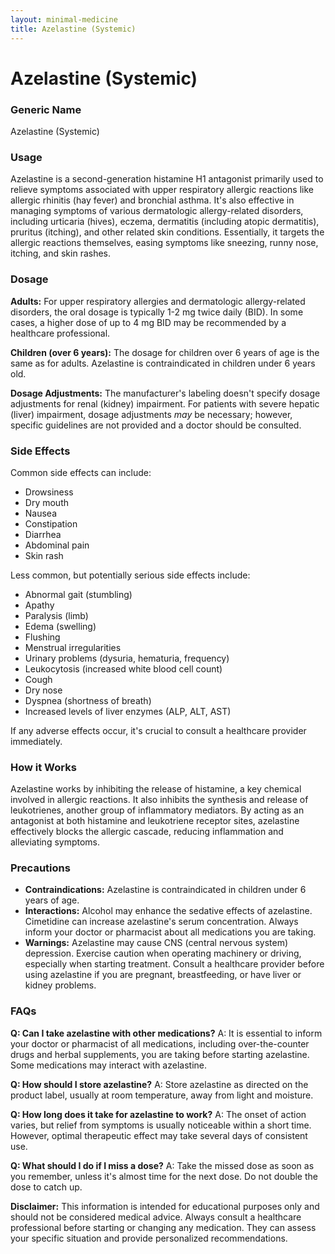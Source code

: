 ```yaml
---
layout: minimal-medicine
title: Azelastine (Systemic)
---
```


# Azelastine (Systemic)
### Generic Name
Azelastine (Systemic)

### Usage
Azelastine is a second-generation histamine H1 antagonist primarily used to relieve symptoms associated with upper respiratory allergic reactions like allergic rhinitis (hay fever) and bronchial asthma.  It's also effective in managing symptoms of various dermatologic allergy-related disorders, including urticaria (hives), eczema, dermatitis (including atopic dermatitis), pruritus (itching), and other related skin conditions.  Essentially, it targets the allergic reactions themselves, easing symptoms like sneezing, runny nose, itching, and skin rashes.


### Dosage
**Adults:** For upper respiratory allergies and dermatologic allergy-related disorders, the oral dosage is typically 1-2 mg twice daily (BID).  In some cases, a higher dose of up to 4 mg BID may be recommended by a healthcare professional.

**Children (over 6 years):**  The dosage for children over 6 years of age is the same as for adults.  Azelastine is contraindicated in children under 6 years old.

**Dosage Adjustments:**  The manufacturer's labeling doesn't specify dosage adjustments for renal (kidney) impairment.  For patients with severe hepatic (liver) impairment, dosage adjustments *may* be necessary; however, specific guidelines are not provided and a doctor should be consulted.


### Side Effects
Common side effects can include:

* Drowsiness
* Dry mouth
* Nausea
* Constipation
* Diarrhea
* Abdominal pain
* Skin rash


Less common, but potentially serious side effects include:

* Abnormal gait (stumbling)
* Apathy
* Paralysis (limb)
* Edema (swelling)
* Flushing
* Menstrual irregularities
* Urinary problems (dysuria, hematuria, frequency)
* Leukocytosis (increased white blood cell count)
* Cough
* Dry nose
* Dyspnea (shortness of breath)
* Increased levels of liver enzymes (ALP, ALT, AST)


If any adverse effects occur, it's crucial to consult a healthcare provider immediately.


### How it Works
Azelastine works by inhibiting the release of histamine, a key chemical involved in allergic reactions.  It also inhibits the synthesis and release of leukotrienes, another group of inflammatory mediators.  By acting as an antagonist at both histamine and leukotriene receptor sites, azelastine effectively blocks the allergic cascade, reducing inflammation and alleviating symptoms.


### Precautions
* **Contraindications:** Azelastine is contraindicated in children under 6 years of age.
* **Interactions:** Alcohol may enhance the sedative effects of azelastine. Cimetidine can increase azelastine's serum concentration.  Always inform your doctor or pharmacist about all medications you are taking.
* **Warnings:** Azelastine may cause CNS (central nervous system) depression.  Exercise caution when operating machinery or driving, especially when starting treatment.  Consult a healthcare provider before using azelastine if you are pregnant, breastfeeding, or have liver or kidney problems.


### FAQs

**Q: Can I take azelastine with other medications?**
A:  It is essential to inform your doctor or pharmacist of all medications, including over-the-counter drugs and herbal supplements, you are taking before starting azelastine.  Some medications may interact with azelastine.

**Q: How should I store azelastine?**
A: Store azelastine as directed on the product label, usually at room temperature, away from light and moisture.

**Q: How long does it take for azelastine to work?**
A: The onset of action varies, but relief from symptoms is usually noticeable within a short time.  However, optimal therapeutic effect may take several days of consistent use.

**Q: What should I do if I miss a dose?**
A: Take the missed dose as soon as you remember, unless it's almost time for the next dose. Do not double the dose to catch up.


**Disclaimer:** This information is intended for educational purposes only and should not be considered medical advice. Always consult a healthcare professional before starting or changing any medication.  They can assess your specific situation and provide personalized recommendations.
